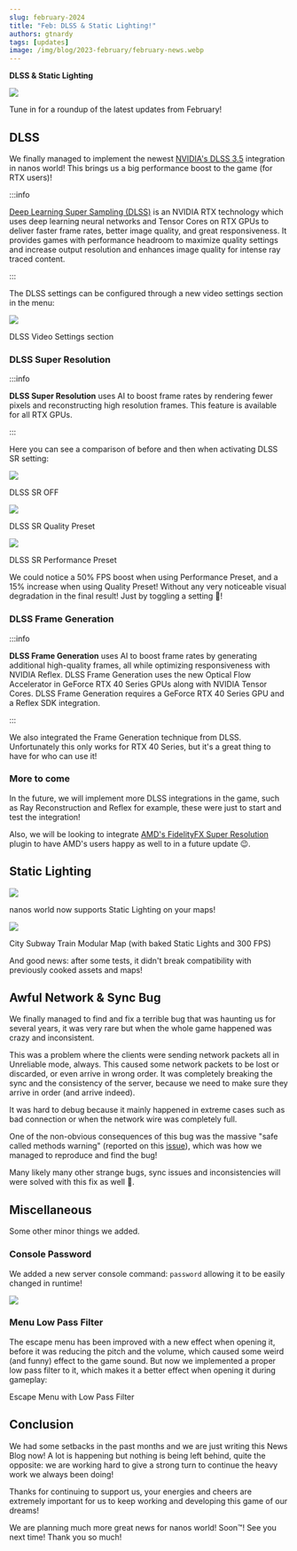 ```yaml
---
slug: february-2024
title: "Feb: DLSS & Static Lighting!"
authors: gtnardy
tags: [updates]
image: /img/blog/2023-february/february-news.webp
---
```



**DLSS & Static Lighting**

![](/img/blog/2023-february/february-news.webp)

Tune in for a roundup of the latest updates from February!

<!--truncate-->


## DLSS

We finally managed to implement the newest [NVIDIA's DLSS 3.5](https://www.unrealengine.com/marketplace/en-US/product/nvidia-dlss) integration in nanos world! This brings us a big performance boost to the game (for RTX users)!

:::info

[Deep Learning Super Sampling (DLSS)](https://developer.nvidia.com/rtx/dlss) is an NVIDIA RTX technology which uses deep learning neural networks and Tensor Cores on RTX GPUs to deliver faster frame rates, better image quality, and great responsiveness. It provides games with performance headroom to maximize quality settings and increase output resolution and enhances image quality for intense ray traced content.

:::

The DLSS settings can be configured through a new video settings section in the menu:

![](/img/blog/2024-february/dlss-settings.webp)

<MediaLegend>DLSS Video Settings section</MediaLegend>


### DLSS Super Resolution

:::info

**DLSS Super Resolution** uses AI to boost frame rates by rendering fewer pixels and reconstructing high resolution frames. This feature is available for all RTX GPUs.

:::

Here you can see a comparison of before and then when activating DLSS SR setting:

![](/img/blog/2024-february/dlss-off.webp)

<MediaLegend>DLSS SR OFF</MediaLegend>

![](/img/blog/2024-february/dlss-qua.webp)

<MediaLegend>DLSS SR Quality Preset</MediaLegend>

![](/img/blog/2024-february/dlss-per.webp)

<MediaLegend>DLSS SR Performance Preset</MediaLegend>

We could notice a 50% FPS boost when using Performance Preset, and a 15% increase when using Quality Preset! Without any very noticeable visual degradation in the final result! Just by toggling a setting 🤯!


### DLSS Frame Generation

:::info

**DLSS Frame Generation** uses AI to boost frame rates by generating additional high-quality frames, all while optimizing responsiveness with NVIDIA Reflex. DLSS Frame Generation uses the new Optical Flow Accelerator in GeForce RTX 40 Series GPUs along with NVIDIA Tensor Cores. DLSS Frame Generation requires a GeForce RTX 40 Series GPU and a Reflex SDK integration.

:::

We also integrated the Frame Generation technique from DLSS. Unfortunately this only works for RTX 40 Series, but it's a great thing to have for who can use it!


### More to come

In the future, we will implement more DLSS integrations in the game, such as Ray Reconstruction and Reflex for example, these were just to start and test the integration!

Also, we will be looking to integrate [AMD's FidelityFX Super Resolution](https://www.unrealengine.com/marketplace/en-US/product/fidelityfx-super-res-3) plugin to have AMD's users happy as well to in a future update 😉.


## Static Lighting

![](/img/blog/2024-february/static-light.webp)

nanos world now supports Static Lighting on your maps!

![](/img/blog/2024-february/static-light-subway.webp)

<MediaLegend>City Subway Train Modular Map (with baked Static Lights and 300 FPS)</MediaLegend>

And good news: after some tests, it didn't break compatibility with previously cooked assets and maps!


## Awful Network & Sync Bug

We finally managed to find and fix a terrible bug that was haunting us for several years, it was very rare but when the whole game happened was crazy and inconsistent.

This was a problem where the clients were sending network packets all in Unreliable mode, always. This caused some network packets to be lost or discarded, or even arrive in wrong order. It was completely breaking the sync and the consistency of the server, because we need to make sure they arrive in order (and arrive indeed).

It was hard to debug because it mainly happened in extreme cases such as bad connection or when the network wire was completely full.

One of the non-obvious consequences of this bug was the massive "safe called methods warning" (reported on this [issue](https://github.com/nanos-world/issues/issues/970)), which was how we managed to reproduce and find the bug!

Many likely many other strange bugs, sync issues and inconsistencies will were solved with this fix as well 🙏.


## Miscellaneous

Some other minor things we added.

### Console Password

We added a new server console command: `password` allowing it to be easily changed in runtime!

![](/img/blog/2024-february/password-console.webp)


### Menu Low Pass Filter

The escape menu has been improved with a new effect when opening it, before it was reducing the pitch and the volume, which caused some weird (and funny) effect to the game sound. But now we implemented a proper low pass filter to it, which makes it a better effect when opening it during gameplay:

<VideoExternal path="/blog/2024-february/low-pass-filter.webm" />

<MediaLegend>Escape Menu with Low Pass Filter</MediaLegend>


## Conclusion

We had some setbacks in the past months and we are just writing this News Blog now! A lot is happening but nothing is being left behind, quite the opposite: we are working hard to give a strong turn to continue the heavy work we always been doing!

Thanks for continuing to support us, your energies and cheers are extremely important for us to keep working and developing this game of our dreams!

We are planning much more great news for nanos world! Soon™! See you next time! Thank you so much!